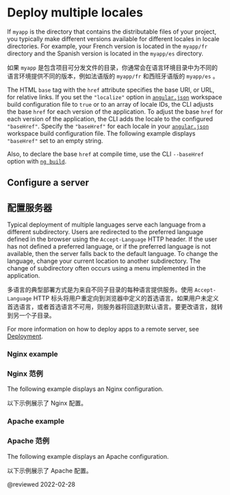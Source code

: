 # Deploy multiple locales

If `myapp` is the directory that contains the distributable files of your project, you typically make different versions available for different locales in locale directories.
For example, your French version is located in the `myapp/fr` directory and the Spanish version is located in the `myapp/es` directory.

如果 `myapp` 是包含项目可分发文件的目录，你通常会在语言环境目录中为不同的语言环境提供不同的版本，例如法语版的 `myapp/fr` 和西班牙语版的 `myapp/es` 。

The HTML `base` tag with the `href` attribute specifies the base URI, or URL, for relative links.
If you set the `"localize"` option in [`angular.json`][AioGuideWorkspaceConfig] workspace build configuration file to `true` or to an array of locale IDs, the CLI adjusts the base `href` for each version of the application.
To adjust the base `href` for each version of the application, the CLI adds the locale to the configured `"baseHref"`.
Specify the `"baseHref"` for each locale in your [`angular.json`][AioGuideWorkspaceConfig] workspace build configuration file.
The following example displays `"baseHref"` set to an empty string.

<code-example header="angular.json" path="i18n/angular.json" region="i18n-baseHref"></code-example>

Also, to declare the base `href` at compile time, use the CLI `--baseHref` option with [`ng build`][AioCliBuild].

## Configure a server

## 配置服务器

Typical deployment of multiple languages serve each language from a different subdirectory.
Users are redirected to the preferred language defined in the browser using the `Accept-Language` HTTP header.
If the user has not defined a preferred language, or if the preferred language is not available, then the server falls back to the default language.
To change the language, change your current location to another subdirectory.
The change of subdirectory often occurs using a menu implemented in the application.

多语言的典型部署方式是为来自不同子目录的每种语言提供服务。使用 `Accept-Language` HTTP 标头将用户重定向到浏览器中定义的首选语言。如果用户未定义首选语言，或者首选语言不可用，则服务器将回退到默认语言。要更改语言，就转到另一个子目录。

<div class="alert is-helpful">

For more information on how to deploy apps to a remote server, see [Deployment][AioGuideDeployment].

</div>

### Nginx example

### Nginx 范例

The following example displays an Nginx configuration.

以下示例展示了 Nginx 配置。

<code-example path="i18n/doc-files/nginx.conf" language="nginx"></code-example>

### Apache example

### Apache 范例

The following example displays an Apache configuration.

以下示例展示了 Apache 配置。

<code-example path="i18n/doc-files/apache2.conf" language="apache"></code-example>

<!-- links -->

[AioCliBuild]: cli/build "ng build | CLI | Angular"

[AioGuideDeployment]: guide/deployment "Deployment | Angular"

[AioGuideWorkspaceConfig]: guide/workspace-config "Angular workspace configuration | Angular"

<!-- external links -->

<!-- end links -->

@reviewed 2022-02-28